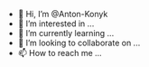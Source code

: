 - 👋 Hi, I’m @Anton-Konyk
- 👀 I’m interested in ...
- 🌱 I’m currently learning ...
- 💞️ I’m looking to collaborate on ...
- 📫 How to reach me ...

<!---
Anton-Konyk/Anton-Konyk is a ✨ special ✨ repository because its `README.md` (this file) appears on your GitHub profile.
You can click the Preview link to take a look at your changes.
--->
